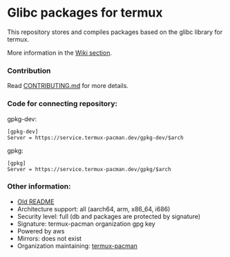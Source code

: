# Glibc packages for termux
This repository stores and compiles packages based on the glibc library for termux.

More information in the [Wiki section](https://github.com/termux-pacman/glibc-packages/wiki).

### Contribution
Read [CONTRIBUTING.md](/CONTRIBUTING.md) for more details.

### Code for connecting repository:
gpkg-dev:
```
[gpkg-dev]
Server = https://service.termux-pacman.dev/gpkg-dev/$arch
```
gpkg:
```
[gpkg]
Server = https://service.termux-pacman.dev/gpkg/$arch
```

### Other information:
 - [Old README](/README-old.md)
 - Architecture support: all (aarch64, arm, x86_64, i686)
 - Security level: full (db and packages are protected by signature)
 - Signature: termux-pacman organization gpg key
 - Powered by aws
 - Mirrors: does not exist
 - Organization maintaining: [termux-pacman](https://github.com/termux-pacman)
